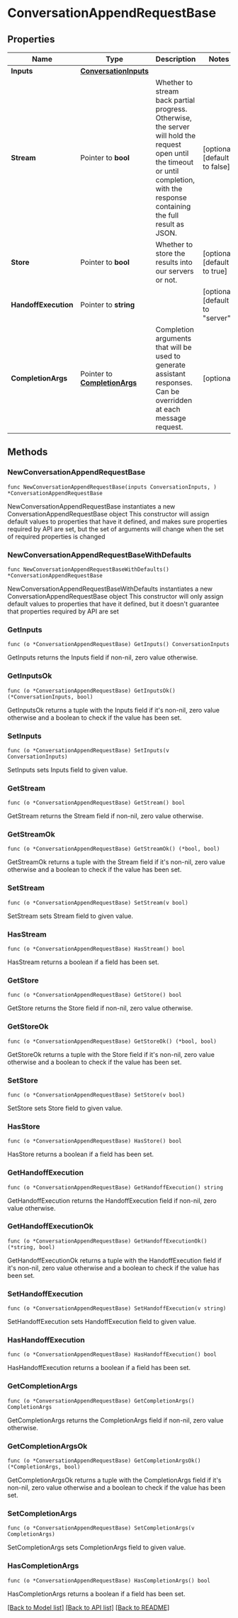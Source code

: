 # ConversationAppendRequestBase

## Properties

Name | Type | Description | Notes
------------ | ------------- | ------------- | -------------
**Inputs** | [**ConversationInputs**](ConversationInputs.md) |  | 
**Stream** | Pointer to **bool** | Whether to stream back partial progress. Otherwise, the server will hold the request open until the timeout or until completion, with the response containing the full result as JSON. | [optional] [default to false]
**Store** | Pointer to **bool** | Whether to store the results into our servers or not. | [optional] [default to true]
**HandoffExecution** | Pointer to **string** |  | [optional] [default to "server"]
**CompletionArgs** | Pointer to [**CompletionArgs**](CompletionArgs.md) | Completion arguments that will be used to generate assistant responses. Can be overridden at each message request. | [optional] 

## Methods

### NewConversationAppendRequestBase

`func NewConversationAppendRequestBase(inputs ConversationInputs, ) *ConversationAppendRequestBase`

NewConversationAppendRequestBase instantiates a new ConversationAppendRequestBase object
This constructor will assign default values to properties that have it defined,
and makes sure properties required by API are set, but the set of arguments
will change when the set of required properties is changed

### NewConversationAppendRequestBaseWithDefaults

`func NewConversationAppendRequestBaseWithDefaults() *ConversationAppendRequestBase`

NewConversationAppendRequestBaseWithDefaults instantiates a new ConversationAppendRequestBase object
This constructor will only assign default values to properties that have it defined,
but it doesn't guarantee that properties required by API are set

### GetInputs

`func (o *ConversationAppendRequestBase) GetInputs() ConversationInputs`

GetInputs returns the Inputs field if non-nil, zero value otherwise.

### GetInputsOk

`func (o *ConversationAppendRequestBase) GetInputsOk() (*ConversationInputs, bool)`

GetInputsOk returns a tuple with the Inputs field if it's non-nil, zero value otherwise
and a boolean to check if the value has been set.

### SetInputs

`func (o *ConversationAppendRequestBase) SetInputs(v ConversationInputs)`

SetInputs sets Inputs field to given value.


### GetStream

`func (o *ConversationAppendRequestBase) GetStream() bool`

GetStream returns the Stream field if non-nil, zero value otherwise.

### GetStreamOk

`func (o *ConversationAppendRequestBase) GetStreamOk() (*bool, bool)`

GetStreamOk returns a tuple with the Stream field if it's non-nil, zero value otherwise
and a boolean to check if the value has been set.

### SetStream

`func (o *ConversationAppendRequestBase) SetStream(v bool)`

SetStream sets Stream field to given value.

### HasStream

`func (o *ConversationAppendRequestBase) HasStream() bool`

HasStream returns a boolean if a field has been set.

### GetStore

`func (o *ConversationAppendRequestBase) GetStore() bool`

GetStore returns the Store field if non-nil, zero value otherwise.

### GetStoreOk

`func (o *ConversationAppendRequestBase) GetStoreOk() (*bool, bool)`

GetStoreOk returns a tuple with the Store field if it's non-nil, zero value otherwise
and a boolean to check if the value has been set.

### SetStore

`func (o *ConversationAppendRequestBase) SetStore(v bool)`

SetStore sets Store field to given value.

### HasStore

`func (o *ConversationAppendRequestBase) HasStore() bool`

HasStore returns a boolean if a field has been set.

### GetHandoffExecution

`func (o *ConversationAppendRequestBase) GetHandoffExecution() string`

GetHandoffExecution returns the HandoffExecution field if non-nil, zero value otherwise.

### GetHandoffExecutionOk

`func (o *ConversationAppendRequestBase) GetHandoffExecutionOk() (*string, bool)`

GetHandoffExecutionOk returns a tuple with the HandoffExecution field if it's non-nil, zero value otherwise
and a boolean to check if the value has been set.

### SetHandoffExecution

`func (o *ConversationAppendRequestBase) SetHandoffExecution(v string)`

SetHandoffExecution sets HandoffExecution field to given value.

### HasHandoffExecution

`func (o *ConversationAppendRequestBase) HasHandoffExecution() bool`

HasHandoffExecution returns a boolean if a field has been set.

### GetCompletionArgs

`func (o *ConversationAppendRequestBase) GetCompletionArgs() CompletionArgs`

GetCompletionArgs returns the CompletionArgs field if non-nil, zero value otherwise.

### GetCompletionArgsOk

`func (o *ConversationAppendRequestBase) GetCompletionArgsOk() (*CompletionArgs, bool)`

GetCompletionArgsOk returns a tuple with the CompletionArgs field if it's non-nil, zero value otherwise
and a boolean to check if the value has been set.

### SetCompletionArgs

`func (o *ConversationAppendRequestBase) SetCompletionArgs(v CompletionArgs)`

SetCompletionArgs sets CompletionArgs field to given value.

### HasCompletionArgs

`func (o *ConversationAppendRequestBase) HasCompletionArgs() bool`

HasCompletionArgs returns a boolean if a field has been set.


[[Back to Model list]](../README.md#documentation-for-models) [[Back to API list]](../README.md#documentation-for-api-endpoints) [[Back to README]](../README.md)


